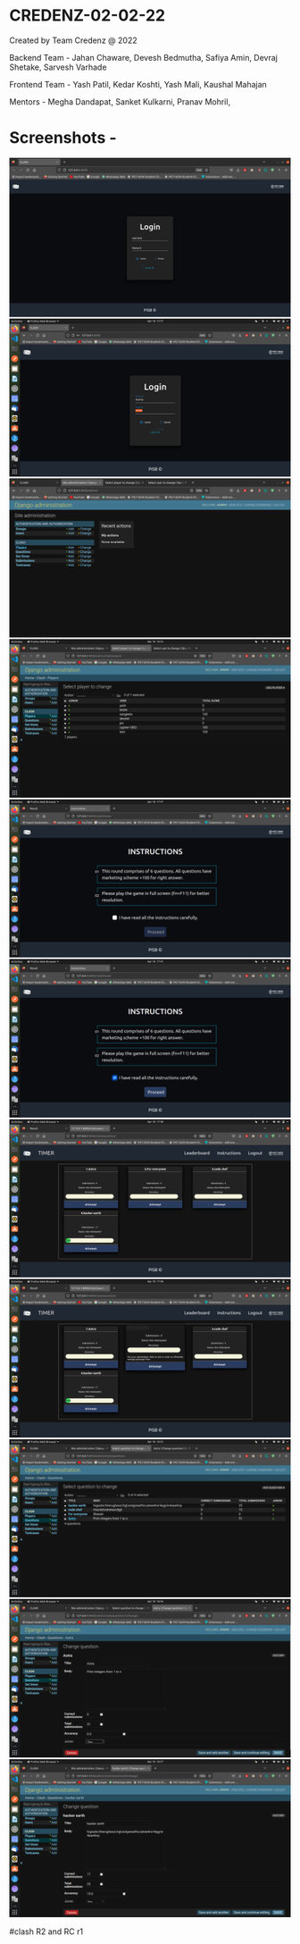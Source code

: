 # CREDENZ-02-02-22
Created by Team Credenz @ 2022

Backend Team - Jahan Chaware, Devesh Bedmutha, Safiya Amin, Devraj Shetake, Sarvesh Varhade

Frontend Team - Yash Patil, Kedar Koshti, Yash Mali, Kaushal Mahajan

Mentors - Megha Dandapat, Sanket Kulkarni, Pranav Mohril,

# Screenshots -

<img src="./Screenshots/Login_pg.png" alt="login_pg" >
<img src="./Screenshots/login.png" alt="login" >
<img src="./Screenshots/admin_panel.png" alt="admin_panel" >
<img src="./Screenshots/admin_panel_players.png" alt="admin_panel_players" >
<img src="./Screenshots/instructions_page.png" alt="instructions_page" >
<img src="./Screenshots/instructions_page2.png" alt="instructions_page2" >
<img src="./Screenshots/question_hub.png" alt="question_hub" >
<img src="./Screenshots/question_hub2.png" alt="question_hub2" >
<img src="./Screenshots/admin_panel_questions.png" alt="admin_panel_questions" >
<img src="./Screenshots/admin_panel_question.png" alt="admin_panel_question" >
<img src="./Screenshots/admin_panel_question_2.png" alt="admin_panel_question_2" >


#clash R2 and RC r1
